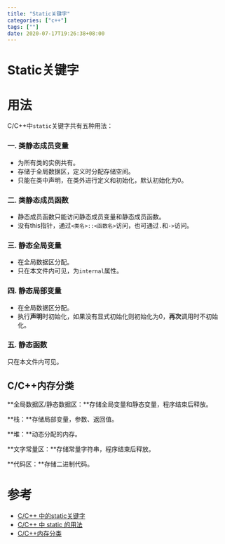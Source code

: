 ```yaml
---
title: "Static关键字"
categories: ["c++"]
tags: [""]
date: 2020-07-17T19:26:38+08:00
---
```


# Static关键字

# 用法

C/C++中`static`关键字共有五种用法：

### 一. 类静态成员变量

- 为所有类的实例共有。
- 存储于全局数据区，定义时分配存储空间。
- 只能在类中声明，在类外进行定义和初始化，默认初始化为0。

### 二. 类静态成员函数

- 静态成员函数只能访问静态成员变量和静态成员函数。
- 没有this指针，通过`<类名>::<函数名>`访问，也可通过`.`和`->`访问。

### 三. 静态全局变量

- 在全局数据区分配。
- 只在本文件内可见，为`internal`属性。

### 四. 静态局部变量

- 在全局数据区分配。
- 执行**声明**时初始化，如果没有显式初始化则初始化为0，**再次**调用时不初始化。

### 五. 静态函数

只在本文件内可见。

## C/C++内存分类

**全局数据区/静态数据区：**存储全局变量和静态变量，程序结束后释放。

**栈：**存储局部变量，参数、返回值。

**堆：**动态分配的内存。

**文字常量区：**存储常量字符串，程序结束后释放。

**代码区：**存储二进制代码。

# 参考

- [C/C++ 中的static关键字](https://zhuanlan.zhihu.com/p/37439983)
- [C/C++ 中 static 的用法](https://www.jianshu.com/p/7034c4dbc496)
- [C/C++内存分类](https://www.jianshu.com/p/2b42bb99435c)
